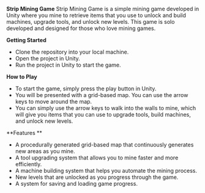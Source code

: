 **Strip Mining Game**
Strip Mining Game is a simple mining game developed in Unity where you mine to retrieve items that you use to unlock and build machines, upgrade tools, and unlock new levels. This game is solo developed and designed for those who love mining games.


**Getting Started**
- Clone the repository into your local machine.
- Open the project in Unity.
- Run the project in Unity to start the game.

**How to Play**
- To start the game, simply press the play button in Unity.
- You will be presented with a grid-based map. You can use the arrow keys to move around the map.
- You can simply use the arrow keys to walk into the walls to mine, which will give you items that you can use to upgrade tools, build machines, and unlock new levels.

**Features
**
- A procedurally generated grid-based map that continuously generates new areas as you mine.
- A tool upgrading system that allows you to mine faster and more efficiently.
- A machine building system that helps you automate the mining process.
- New levels that are unlocked as you progress through the game.
- A system for saving and loading game progress.
